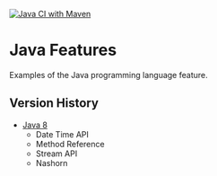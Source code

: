 [![Java CI with Maven](https://github.com/ibrahimatay/Java-Features/actions/workflows/maven.yml/badge.svg)](https://github.com/ibrahimatay/Java-Features/actions/workflows/maven.yml)

# Java Features
Examples of the Java programming language feature.

## Version History

* [Java 8](java-8/)
  * Date Time API
  * Method Reference
  * Stream API
  * Nashorn 
